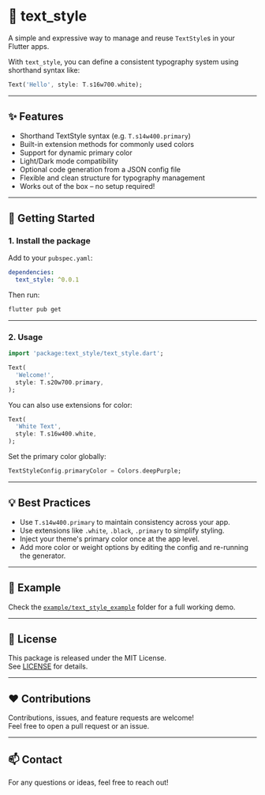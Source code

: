# 🎨 text_style

A simple and expressive way to manage and reuse `TextStyle`s in your Flutter apps.

With `text_style`, you can define a consistent typography system using shorthand syntax like:

```dart
Text('Hello', style: T.s16w700.white);
```

---

## ✨ Features

- Shorthand TextStyle syntax (e.g. `T.s14w400.primary`)
- Built-in extension methods for commonly used colors
- Support for dynamic primary color
- Light/Dark mode compatibility
- Optional code generation from a JSON config file
- Flexible and clean structure for typography management
- Works out of the box – no setup required!

---

## 🚀 Getting Started

### 1. Install the package

Add to your `pubspec.yaml`:

```yaml
dependencies:
  text_style: ^0.0.1
```

Then run:

```bash
flutter pub get
```

---

### 2. Usage

```dart
import 'package:text_style/text_style.dart';

Text(
  'Welcome!',
  style: T.s20w700.primary,
);
```

You can also use extensions for color:

```dart
Text(
  'White Text',
  style: T.s16w400.white,
);
```

Set the primary color globally:

```dart
TextStyleConfig.primaryColor = Colors.deepPurple;
```

---


## 💡 Best Practices

- Use `T.s14w400.primary` to maintain consistency across your app.
- Use extensions like `.white`, `.black`, `.primary` to simplify styling.
- Inject your theme's primary color once at the app level.
- Add more color or weight options by editing the config and re-running the generator.

---

## 🧪 Example

Check the [`example/text_style_example`](example) folder for a full working demo.

---

## 📄 License

This package is released under the MIT License.  
See [LICENSE](LICENSE) for details.

---

## ❤️ Contributions

Contributions, issues, and feature requests are welcome!  
Feel free to open a pull request or an issue.

---

## 📫 Contact

For any questions or ideas, feel free to reach out!